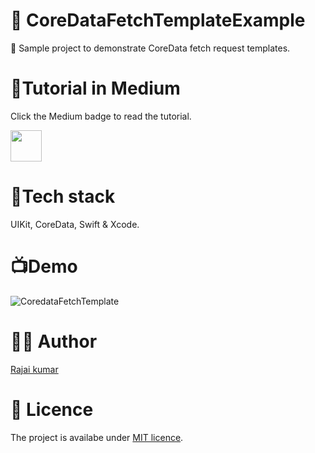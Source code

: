 # 💾 CoreDataFetchTemplateExample

💾 Sample project to demonstrate CoreData fetch request templates.

# 📄Tutorial in Medium

Click the Medium badge to read the tutorial.

 <a href="https://rajaikumar.medium.com/coredata-fetch-request-template-e07e94bc013e"><img src="https://img.shields.io/badge/medium-%2312100E.svg?&style=for-the-badge&logo=medium&logoColor=white" height=50></a> 

# 🥞Tech stack

UIKit, CoreData, Swift & Xcode.

# 📺Demo

![CoredataFetchTemplate](https://user-images.githubusercontent.com/22410262/108630690-0f8bdd80-748c-11eb-883e-73fadd5dcd75.gif)

# 👨‍💻 Author 
[Rajai kumar](https://github.com/Rajaikumar-iOSDev)

# 🔖 Licence 
The project is availabe under [MIT licence](https://github.com/Rajaikumar-iOSDev/CoreDataFetchTemplateExample/blob/main/LICENSE).
